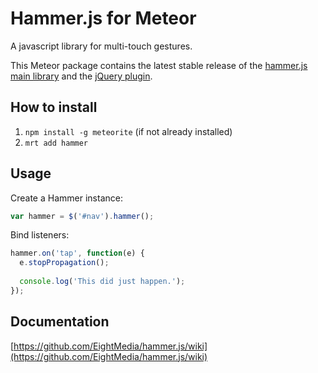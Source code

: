 # Hammer.js for Meteor

A javascript library for multi-touch gestures.

This Meteor package contains the latest stable release of the [hammer.js main library](https://github.com/EightMedia/hammer.js) and the [jQuery plugin](https://github.com/EightMedia/jquery.hammer.js).

## How to install

1. `npm install -g meteorite` (if not already installed)
2. `mrt add hammer`

## Usage

Create a Hammer instance:

```javascript
var hammer = $('#nav').hammer();
```

Bind listeners:

```javascript
hammer.on('tap', function(e) {
  e.stopPropagation();
  
  console.log('This did just happen.');
});
```

## Documentation

[https://github.com/EightMedia/hammer.js/wiki](https://github.com/EightMedia/hammer.js/wiki)